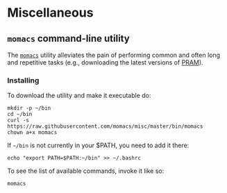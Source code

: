 # Miscellaneous

## `momacs` command-line utility
The [`momacs`](bin/momacs) utility alleviates the pain of performing common and often long and repetitive tasks (e.g., downloading the latest versions of [PRAM](https://github.com/momacs/pram)).

### Installing
To download the utility and make it executable do:
```
mkdir -p ~/bin
cd ~/bin
curl -s https://raw.githubusercontent.com/momacs/misc/master/bin/momacs
chown a+x momacs
```

If `~/bin` is not currently in your $PATH, you need to add it there:
```
echo "export PATH=$PATH:~/bin" >> ~/.bashrc
```

To see the list of available commands, invoke it like so:
```
momacs
```
